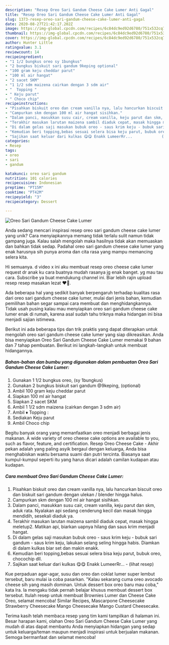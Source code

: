 ```yaml
---
description: "Resep Oreo Sari Gandum Cheese Cake Lumer Anti Gagal"
title: "Resep Oreo Sari Gandum Cheese Cake Lumer Anti Gagal"
slug: 1373-resep-oreo-sari-gandum-cheese-cake-lumer-anti-gagal
date: 2020-08-27T21:42:17.202Z
image: https://img-global.cpcdn.com/recipes/6c84dc9ed92d6780/751x532cq70/oreo-sari-gandum-cheese-cake-lumer-foto-resep-utama.jpg
thumbnail: https://img-global.cpcdn.com/recipes/6c84dc9ed92d6780/751x532cq70/oreo-sari-gandum-cheese-cake-lumer-foto-resep-utama.jpg
cover: https://img-global.cpcdn.com/recipes/6c84dc9ed92d6780/751x532cq70/oreo-sari-gandum-cheese-cake-lumer-foto-resep-utama.jpg
author: Hunter Little
ratingvalue: 3.1
reviewcount: 14
recipeingredient:
- "1 1/2 bungkus oreo sy 1bungkus"
- "2 bungkus biskuit sari gandum 9keping optional"
- "100 gram keju cheddar parut"
- "100 ml air hangat"
- "2 sacet SKM"
- "1 1/2 sdm maizena cairkan dengan 3 sdm air"
- "  Topping "
- " Keju parut"
- " Choco chip"
recipeinstructions:
- "Pisahkan biskuit oreo dan cream vanilla nya, lalu hancurkan biscuit oreo dan biskuit sari gandum dengan ulekan / blender hingga halus."
- "Campurkan skm dengan 100 ml air hangat sisihkan."
- "Dalam panci, masukkan susu cair, cream vanilla, keju parut dan skm, aduk rata. Nyalakan api sedang cenderung kecil dan masak hingga mendidih, sesekali diaduk ya."
- "Terakhir masukan larutan maizena sambil diaduk cepat, masak hingga meletup2. Matikan api, biarkan uapnya hilang dan saus krim menjadi hangat."
- "Di dalam gelas saji masukan bubuk oreo - saus krim keju - bubuk sari gandum - saus krim keju, lakukan selang seling hingga habis. Diamkan di dalam kulkas biar set dan makin enakk."
- "Kemudian beri topping,bebas sesuai selera bisa keju parut, bubuk oreo, chocochip dll."
- "Sajikan saat keluar dari kulkas 😋😋 Enakk LumeerRr...             (lihat resep)"
categories:
- Resep
tags:
- oreo
- sari
- gandum

katakunci: oreo sari gandum 
nutrition: 101 calories
recipecuisine: Indonesian
preptime: "PT15M"
cooktime: "PT42M"
recipeyield: "3"
recipecategory: Dessert

---
```



![Oreo Sari Gandum Cheese Cake Lumer](https://img-global.cpcdn.com/recipes/6c84dc9ed92d6780/751x532cq70/oreo-sari-gandum-cheese-cake-lumer-foto-resep-utama.jpg)

Anda sedang mencari inspirasi resep oreo sari gandum cheese cake lumer yang unik? Cara menyiapkannya memang tidak terlalu sulit namun tidak gampang juga. Kalau salah mengolah maka hasilnya tidak akan memuaskan dan bahkan tidak sedap. Padahal oreo sari gandum cheese cake lumer yang enak harusnya sih punya aroma dan cita rasa yang mampu memancing selera kita.

Hi semuanya. d video x ini aku membuat resep oreo cheese cake lumer request dr anak ku cara buatnya mudah rasanya jg enak banget. yg mau tau cara. Subscribe ya buat mendukung channel ini. Biar lebih rajin upload resep resep masakan lezat ❤🙏.

Ada beberapa hal yang sedikit banyak berpengaruh terhadap kualitas rasa dari oreo sari gandum cheese cake lumer, mulai dari jenis bahan, kemudian pemilihan bahan segar sampai cara membuat dan menghidangkannya. Tidak usah pusing kalau mau menyiapkan oreo sari gandum cheese cake lumer enak di rumah, karena asal sudah tahu triknya maka hidangan ini bisa menjadi sajian istimewa.


Berikut ini ada beberapa tips dan trik praktis yang dapat diterapkan untuk mengolah oreo sari gandum cheese cake lumer yang siap dikreasikan. Anda bisa menyiapkan Oreo Sari Gandum Cheese Cake Lumer memakai 9 bahan dan 7 tahap pembuatan. Berikut ini langkah-langkah untuk membuat hidangannya.

<!--inarticleads1-->

##### Bahan-bahan dan bumbu yang digunakan dalam pembuatan Oreo Sari Gandum Cheese Cake Lumer:

1. Gunakan 1 1/2 bungkus oreo, (sy 1bungkus)
1. Gunakan 2 bungkus biskuit sari gandum @9keping, (optional)
1. Ambil 100 gram keju cheddar parut
1. Siapkan 100 ml air hangat
1. Siapkan 2 sacet SKM
1. Ambil 1 1/2 sdm maizena (cairkan dengan 3 sdm air)
1. Ambil  ♦ Topping :
1. Sediakan  Keju parut
1. Ambil  Choco chip


Begitu banyak orang yang memanfaatkan oreo menjadi berbagai jenis makanan. A wide variety of oreo cheese cake options are available to you, such as flavor, feature, and certification. Resep Oreo Cheese Cake - Akhir pekan adalah yang paling asyik bergaul dengan keluarga, Anda bisa menghabiskan waktu bersama suami dan putri tercinta. Biasanya saat kumpul-kumpul seperti itu yang harus dicari adalah camilan kudapan atau kudapan. 

<!--inarticleads2-->

##### Cara membuat Oreo Sari Gandum Cheese Cake Lumer:

1. Pisahkan biskuit oreo dan cream vanilla nya, lalu hancurkan biscuit oreo dan biskuit sari gandum dengan ulekan / blender hingga halus.
1. Campurkan skm dengan 100 ml air hangat sisihkan.
1. Dalam panci, masukkan susu cair, cream vanilla, keju parut dan skm, aduk rata. Nyalakan api sedang cenderung kecil dan masak hingga mendidih, sesekali diaduk ya.
1. Terakhir masukan larutan maizena sambil diaduk cepat, masak hingga meletup2. Matikan api, biarkan uapnya hilang dan saus krim menjadi hangat.
1. Di dalam gelas saji masukan bubuk oreo - saus krim keju - bubuk sari gandum - saus krim keju, lakukan selang seling hingga habis. Diamkan di dalam kulkas biar set dan makin enakk.
1. Kemudian beri topping,bebas sesuai selera bisa keju parut, bubuk oreo, chocochip dll.
1. Sajikan saat keluar dari kulkas 😋😋 Enakk LumeerRr... -             (lihat resep)


Kue perpaduan agar-agar, susu dan oreo dan coklat lumer super lembut tersebut, baru mulai ia coba pasarkan. &#34;Kalau sekarang cuma oreo avocado cheese sih yang masih dominan. Untuk dessert box oreo baru mau coba,&#34; kata Ira. Ia mengaku tidak pernah belajar khusus membuat dessert box tersebut. Itulah resep untuk membuat Brownies Lumer dan Cheese Cake Oreo, selamat mencoba! Similar Recipes, Mascarpone Cheesecake Strawberry Cheesecake Mango Cheesecake Mango Custard Cheesecake. 

Terima kasih telah membaca resep yang tim kami tampilkan di halaman ini. Besar harapan kami, olahan Oreo Sari Gandum Cheese Cake Lumer yang mudah di atas dapat membantu Anda menyiapkan hidangan yang sedap untuk keluarga/teman maupun menjadi inspirasi untuk berjualan makanan. Semoga bermanfaat dan selamat mencoba!
